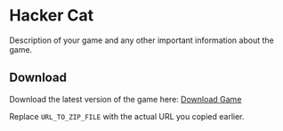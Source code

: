 # Hacker Cat

Description of your game and any other important information about the game.

## Download
Download the latest version of the game here:
[Download Game](URL_TO_ZIP_FILE)

Replace `URL_TO_ZIP_FILE` with the actual URL you copied earlier.
